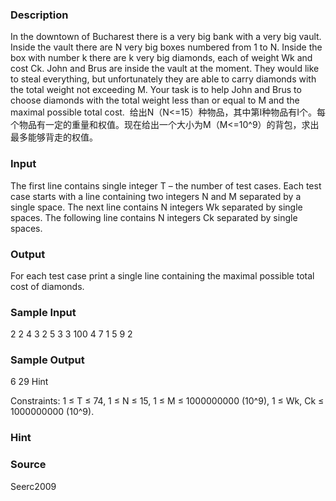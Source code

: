 
### Description

In the downtown of Bucharest there is a very big bank with a very big vault. Inside the vault there are N very big boxes numbered from 1 to N. Inside the box with number k there are k very big diamonds, each of weight Wk and cost Ck. 
John and Brus are inside the vault at the moment. They would like to steal everything, but unfortunately they are able to carry diamonds with the total weight not exceeding M. 
Your task is to help John and Brus to choose diamonds with the total weight less than or 
equal to M and the maximal possible total cost.
 给出N（N<=15）种物品，其中第I种物品有I个。每个物品有一定的重量和权值。现在给出一个大小为M（M<=10^9）的背包，求出最多能够背走的权值。
### Input
The first line contains single integer T – the number of test cases. Each test case starts with a line containing two integers N and M separated by a single space. The next line contains N integers Wk separated by single spaces. The following line contains N integers Ck separated by single spaces.
### Output
For each test case print a single line containing the maximal possible total cost of diamonds.
### Sample Input
2 
2 4 
3 2 
5 3 
3 100 
4 7 1 
5 9 2

### Sample Output
6 
29
Hint

Constraints: 
1 ≤ T ≤ 74, 
1 ≤ N ≤ 15, 
1 ≤ M ≤ 1000000000 (10^9), 
1 ≤ Wk, Ck ≤ 1000000000 (10^9).
### Hint

### Source
Seerc2009